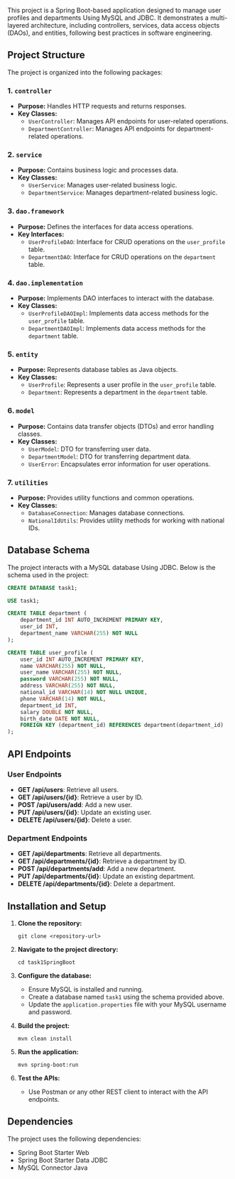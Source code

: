 

This project is a Spring Boot-based application designed to manage user profiles and departments Using MySQL and JDBC. It demonstrates a multi-layered architecture, including controllers, services, data access objects (DAOs), and entities, following best practices in software engineering.

## Project Structure

The project is organized into the following packages:

### 1. `controller`
   - **Purpose:** Handles HTTP requests and returns responses.
   - **Key Classes:**
     - `UserController`: Manages API endpoints for user-related operations.
     - `DepartmentController`: Manages API endpoints for department-related operations.

### 2. `service`
   - **Purpose:** Contains business logic and processes data.
   - **Key Classes:**
     - `UserService`: Manages user-related business logic.
     - `DepartmentService`: Manages department-related business logic.

### 3. `dao.framework`
   - **Purpose:** Defines the interfaces for data access operations.
   - **Key Interfaces:**
     - `UserProfileDAO`: Interface for CRUD operations on the `user_profile` table.
     - `DepartmentDAO`: Interface for CRUD operations on the `department` table.

### 4. `dao.implementation`
   - **Purpose:** Implements DAO interfaces to interact with the database.
   - **Key Classes:**
     - `UserProfileDAOImpl`: Implements data access methods for the `user_profile` table.
     - `DepartmentDAOImpl`: Implements data access methods for the `department` table.

### 5. `entity`
   - **Purpose:** Represents database tables as Java objects.
   - **Key Classes:**
     - `UserProfile`: Represents a user profile in the `user_profile` table.
     - `Department`: Represents a department in the `department` table.

### 6. `model`
   - **Purpose:** Contains data transfer objects (DTOs) and error handling classes.
   - **Key Classes:**
     - `UserModel`: DTO for transferring user data.
     - `DepartmentModel`: DTO for transferring department data.
     - `UserError`: Encapsulates error information for user operations.

### 7. `utilities`
   - **Purpose:** Provides utility functions and common operations.
   - **Key Classes:**
     - `DatabaseConnection`: Manages database connections.
     - `NationalIdUtils`: Provides utility methods for working with national IDs.

## Database Schema

The project interacts with a MySQL database Using JDBC. Below is the schema used in the project:

```sql
CREATE DATABASE task1;

USE task1;

CREATE TABLE department (
    department_id INT AUTO_INCREMENT PRIMARY KEY,
    user_id INT,
    department_name VARCHAR(255) NOT NULL
);

CREATE TABLE user_profile (
    user_id INT AUTO_INCREMENT PRIMARY KEY,
    name VARCHAR(255) NOT NULL,
    user_name VARCHAR(255) NOT NULL,
    password VARCHAR(255) NOT NULL,
    address VARCHAR(255) NOT NULL,
    national_id VARCHAR(14) NOT NULL UNIQUE,
    phone VARCHAR(14) NOT NULL,
    department_id INT,
    salary DOUBLE NOT NULL,
    birth_date DATE NOT NULL,
    FOREIGN KEY (department_id) REFERENCES department(department_id)
);
```

## API Endpoints

### User Endpoints

- **GET /api/users**: Retrieve all users.
- **GET /api/users/{id}**: Retrieve a user by ID.
- **POST /api/users/add**: Add a new user.
- **PUT /api/users/{id}**: Update an existing user.
- **DELETE /api/users/{id}**: Delete a user.

### Department Endpoints

- **GET /api/departments**: Retrieve all departments.
- **GET /api/departments/{id}**: Retrieve a department by ID.
- **POST /api/departments/add**: Add a new department.
- **PUT /api/departments/{id}**: Update an existing department.
- **DELETE /api/departments/{id}**: Delete a department.



## Installation and Setup

1. **Clone the repository:**
   ```
   git clone <repository-url>
   ```

2. **Navigate to the project directory:**
   ```
   cd task1SpringBoot
   ```

3. **Configure the database:**
   - Ensure MySQL is installed and running.
   - Create a database named `task1` using the schema provided above.
   - Update the `application.properties` file with your MySQL username and password.

4. **Build the project:**
   ```
   mvn clean install
   ```

5. **Run the application:**
   ```
   mvn spring-boot:run
   ```

6. **Test the APIs:**
   - Use Postman or any other REST client to interact with the API endpoints.

## Dependencies

The project uses the following dependencies:
- Spring Boot Starter Web
- Spring Boot Starter Data JDBC
- MySQL Connector Java


